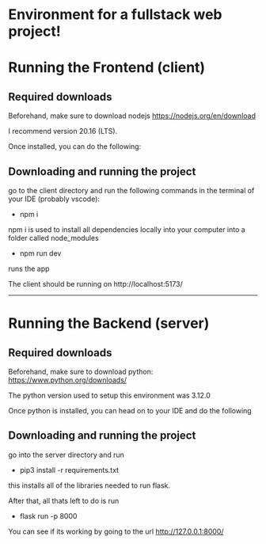 # Environment for a fullstack web project!

# Running the Frontend (client)

## Required downloads

Beforehand, make sure to download nodejs https://nodejs.org/en/download

I recommend version 20.16 (LTS).

Once installed, you can do the following:

## Downloading and running the project

go to the client directory and run the following commands in the terminal of your IDE (probably vscode):

- npm i

npm i is used to install all dependencies locally into your computer into a folder called node_modules

- npm run dev

runs the app

The client should be running on http://localhost:5173/

<hr/>

# Running the Backend (server)

## Required downloads

Beforehand, make sure to download python: https://www.python.org/downloads/

The python version used to setup this environment was 3.12.0

Once python is installed, you can head on to your IDE and do the following

## Downloading and running the project

go into the server directory and run
- pip3 install -r requirements.txt

this installs all of the libraries needed to run flask.

After that, all thats left to do is run
- flask run -p 8000

You can see if its working by going to the url http://127.0.0.1:8000/
